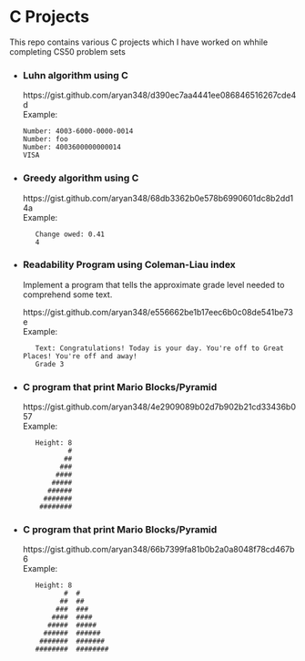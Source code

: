 # C Projects
This repo contains various C projects which I have worked on whhile completing CS50 problem sets

* <h3><b>Luhn algorithm using C <br/></b></h3>
  https://gist.github.com/aryan348/d390ec7aa4441ee086846516267cde4d <br/>
  Example: <br/>
  
   ```$ ./credit 
   Number: 4003-6000-0000-0014 
   Number: foo 
   Number: 4003600000000014
   VISA 
   ```
   
 * <h3><b>Greedy algorithm using C <br/></b></h3>
    https://gist.github.com/aryan348/68db3362b0e578b6990601dc8b2dd14a <br/>
    Example: <br/>
  
   ```$ ./cash
      Change owed: 0.41
      4
   ```
 * <h3><b>Readability Program using Coleman-Liau index <br/></b></h3>
    <p> Implement a program that tells the approximate grade level needed to comprehend some text.</p>
    https://gist.github.com/aryan348/e556662be1b17eec6b0c08de541be73e <br/>
    Example: <br/>
  
   ```$ ./readability
      Text: Congratulations! Today is your day. You're off to Great Places! You're off and away!
      Grade 3
   ``` 

* <h3><b>C program that print Mario Blocks/Pyramid <br/></b></h3>
  https://gist.github.com/aryan348/4e2909089b02d7b902b21cd33436b057 <br/>
  Example: <br/>
  
   ```$ ./mario
      Height: 8
              #
             ##
            ###
           ####
          #####
         ######
        #######
       ########
   ```


* <h3><b>C program that print Mario Blocks/Pyramid <br/></b></h3>
  https://gist.github.com/aryan348/66b7399fa81b0b2a0a8048f78cd467b6 <br/>
  Example: <br/>
  
   ```$ ./mario
      Height: 8
             #  #
            ##  ##
           ###  ###
          ####  ####
         #####  #####
        ######  ######
       #######  #######
      ########  ########
   ```
   
   
